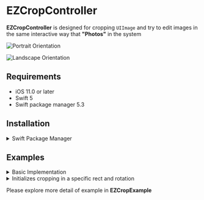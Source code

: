 # EZCropController

**EZCropController** is designed for cropping `UIImage` and try to edit images in the same interactive way that **"Photos"** in the system

![Portrait Orientation](./screenshot/portrait_record.gif)

![Landscape Orientation](./screenshot/landscape_record.gif)

## Requirements
- iOS 11.0 or later
- Swift 5
- Swift package manager 5.3
## Installation

<details>
  <summary>Swift Package Manager</summary>
  
  Add the following to your `Package.swift`:
``` swift
dependencies: [
  // ...
  .package(url: "https://github.com/InterPro-Solutions/EZCropController.git"),
],
```
</details>

## Examples

<details>
  <summary>Basic Implementation</summary>

#### Swift
```swift
class ViewController : UIViewController, EZCropControllerDelegate {
    func showCropController() {
        let image: UIImage = ... //Load an image
        let cropViewController = EZCropViewController(image: image)
        cropViewController.delegate = self
        present(cropViewController, animated: true, completion: {
            // Pass should autoRotate of EZCropController to the RootViewController of UIWindow
            UIViewController.swizzleShouldAutorotate()
        })
    }

    func cropViewControllerCancel(_ cropViewController: EZCropController) {
        cropViewController.dismiss(animated: true, completion: {
            // disable swizzle
            UIViewController.swizzleShouldAutorotate()
        })
    }

    func cropViewController(_ cropViewController: EZCropController, 
                            didCropTo image: UIImage, 
                            with cropRect: CGRect, 
                            angle: EZCropRotation) 
    {
        // `image` is cropped
        // `cropRect` is in the original coordinate of original image
        // `angle` The direction of cropped image
    }

}
```

#### Objective-C
```objc
- (void)showCropController {
    UIImage *image = ... 
    EZCropController *cropViewController = [[TOCropViEZCropControllerewController alloc] initWithImage:image];
    cropViewController.delegate = self;
    [self presentViewController:cropViewController animated:YES completion:^{
        [UIViewController swizzleShouldAutorotate];
    }];
}

- (void)cropViewControllerCancel:(EZCropController * _Nonnull)cropViewController {
    [cropViewController dismissViewControllerAnimated:YES completion:^{
        [UIViewController swizzleShouldAutorotate];
    }];
}

- (void)cropViewController:(EZCropController *)cropViewController 
                 didCropTo:(UIImage *)image 
                      with:(CGRect)cropRect 
                     angle:(enum EZCropRotation)angle
{
    // `image` is cropped
    // `cropRect` is in the original coordinate of original image
    // `angle` The direction of cropped image
}
```
</details>

<details>
  <summary>Initializes cropping in a specific rect and rotation</summary>

#### Swift
```swift
- func showCropController()
{
    let image : UIImage = ... 
    let rect : CGRect = ...
    let angle : EZCropRotation = ...
    let cropViewController = EZCropController(image: image, cropRect: rect, angle: angle)
    cropViewController.delegate = self
    UIViewController.swizzleShouldAutorotate()
    self.present(cropViewController, animated: true, completion: nil)

}
```

#### Objective-C

```objc
- (void)showCropController
{
    UIImage *image = ... 
    CGRect rect = ...
    EZCropRotation angle = ...
    EZCropController* cropController = [[EZCropController alloc] initWithImage:image
                                                                      cropRect:rect
                                                                         angle:angle];
    cropController.delegate = self;
    [UIViewController swizzleShouldAutorotate];
    [self presentViewController:cropController animated:YES completion:nil];
}
```
</details>

Please explore more detail of example in **EZCropExample**
